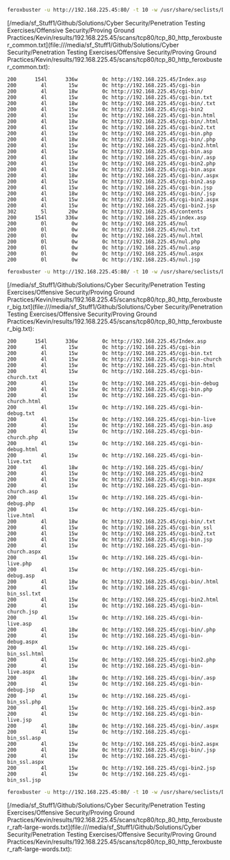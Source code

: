 ```bash
feroxbuster -u http://192.168.225.45:80/ -t 10 -w /usr/share/seclists/Discovery/Web-Content/common.txt -x "txt,html,php,asp,aspx,jsp" -v -k -n -q -o "/media/sf_Stuff1/Github/Solutions/Cyber Security/Penetration Testing Exercises/Offensive Security/Proving Ground Practices/Kevin/results/192.168.225.45/scans/tcp80/tcp_80_http_feroxbuster_common.txt"
```

[/media/sf_Stuff1/Github/Solutions/Cyber Security/Penetration Testing Exercises/Offensive Security/Proving Ground Practices/Kevin/results/192.168.225.45/scans/tcp80/tcp_80_http_feroxbuster_common.txt](file:///media/sf_Stuff1/Github/Solutions/Cyber Security/Penetration Testing Exercises/Offensive Security/Proving Ground Practices/Kevin/results/192.168.225.45/scans/tcp80/tcp_80_http_feroxbuster_common.txt):

```
200      154l      336w        0c http://192.168.225.45/Index.asp
200        4l       15w        0c http://192.168.225.45/cgi-bin
200        4l       18w        0c http://192.168.225.45/cgi-bin/
200        4l       15w        0c http://192.168.225.45/cgi-bin.txt
200        4l       18w        0c http://192.168.225.45/cgi-bin/.txt
200        4l       15w        0c http://192.168.225.45/cgi-bin2
200        4l       15w        0c http://192.168.225.45/cgi-bin.html
200        4l       18w        0c http://192.168.225.45/cgi-bin/.html
200        4l       15w        0c http://192.168.225.45/cgi-bin2.txt
200        4l       15w        0c http://192.168.225.45/cgi-bin.php
200        4l       18w        0c http://192.168.225.45/cgi-bin/.php
200        4l       15w        0c http://192.168.225.45/cgi-bin2.html
200        4l       15w        0c http://192.168.225.45/cgi-bin.asp
200        4l       18w        0c http://192.168.225.45/cgi-bin/.asp
200        4l       15w        0c http://192.168.225.45/cgi-bin2.php
200        4l       15w        0c http://192.168.225.45/cgi-bin.aspx
200        4l       18w        0c http://192.168.225.45/cgi-bin/.aspx
200        4l       15w        0c http://192.168.225.45/cgi-bin2.asp
200        4l       15w        0c http://192.168.225.45/cgi-bin.jsp
200        4l       18w        0c http://192.168.225.45/cgi-bin/.jsp
200        4l       15w        0c http://192.168.225.45/cgi-bin2.aspx
200        4l       15w        0c http://192.168.225.45/cgi-bin2.jsp
302        5l       20w        0c http://192.168.225.45/contents
200      154l      336w        0c http://192.168.225.45/index.asp
200        0l        0w        0c http://192.168.225.45/nul
200        0l        0w        0c http://192.168.225.45/nul.txt
200        0l        0w        0c http://192.168.225.45/nul.html
200        0l        0w        0c http://192.168.225.45/nul.php
200        0l        0w        0c http://192.168.225.45/nul.asp
200        0l        0w        0c http://192.168.225.45/nul.aspx
200        0l        0w        0c http://192.168.225.45/nul.jsp

```
```bash
feroxbuster -u http://192.168.225.45:80/ -t 10 -w /usr/share/seclists/Discovery/Web-Content/big.txt -x "txt,html,php,asp,aspx,jsp" -v -k -n -q -o "/media/sf_Stuff1/Github/Solutions/Cyber Security/Penetration Testing Exercises/Offensive Security/Proving Ground Practices/Kevin/results/192.168.225.45/scans/tcp80/tcp_80_http_feroxbuster_big.txt"
```

[/media/sf_Stuff1/Github/Solutions/Cyber Security/Penetration Testing Exercises/Offensive Security/Proving Ground Practices/Kevin/results/192.168.225.45/scans/tcp80/tcp_80_http_feroxbuster_big.txt](file:///media/sf_Stuff1/Github/Solutions/Cyber Security/Penetration Testing Exercises/Offensive Security/Proving Ground Practices/Kevin/results/192.168.225.45/scans/tcp80/tcp_80_http_feroxbuster_big.txt):

```
200      154l      336w        0c http://192.168.225.45/Index.asp
200        4l       15w        0c http://192.168.225.45/cgi-bin
200        4l       15w        0c http://192.168.225.45/cgi-bin.txt
200        4l       15w        0c http://192.168.225.45/cgi-bin-church
200        4l       15w        0c http://192.168.225.45/cgi-bin.html
200        4l       15w        0c http://192.168.225.45/cgi-bin-church.txt
200        4l       15w        0c http://192.168.225.45/cgi-bin-debug
200        4l       15w        0c http://192.168.225.45/cgi-bin.php
200        4l       15w        0c http://192.168.225.45/cgi-bin-church.html
200        4l       15w        0c http://192.168.225.45/cgi-bin-debug.txt
200        4l       15w        0c http://192.168.225.45/cgi-bin-live
200        4l       15w        0c http://192.168.225.45/cgi-bin.asp
200        4l       15w        0c http://192.168.225.45/cgi-bin-church.php
200        4l       15w        0c http://192.168.225.45/cgi-bin-debug.html
200        4l       15w        0c http://192.168.225.45/cgi-bin-live.txt
200        4l       18w        0c http://192.168.225.45/cgi-bin/
200        4l       15w        0c http://192.168.225.45/cgi-bin2
200        4l       15w        0c http://192.168.225.45/cgi-bin.aspx
200        4l       15w        0c http://192.168.225.45/cgi-bin-church.asp
200        4l       15w        0c http://192.168.225.45/cgi-bin-debug.php
200        4l       15w        0c http://192.168.225.45/cgi-bin-live.html
200        4l       18w        0c http://192.168.225.45/cgi-bin/.txt
200        4l       15w        0c http://192.168.225.45/cgi-bin_ssl
200        4l       15w        0c http://192.168.225.45/cgi-bin2.txt
200        4l       15w        0c http://192.168.225.45/cgi-bin.jsp
200        4l       15w        0c http://192.168.225.45/cgi-bin-church.aspx
200        4l       15w        0c http://192.168.225.45/cgi-bin-live.php
200        4l       15w        0c http://192.168.225.45/cgi-bin-debug.asp
200        4l       18w        0c http://192.168.225.45/cgi-bin/.html
200        4l       15w        0c http://192.168.225.45/cgi-bin_ssl.txt
200        4l       15w        0c http://192.168.225.45/cgi-bin2.html
200        4l       15w        0c http://192.168.225.45/cgi-bin-church.jsp
200        4l       15w        0c http://192.168.225.45/cgi-bin-live.asp
200        4l       18w        0c http://192.168.225.45/cgi-bin/.php
200        4l       15w        0c http://192.168.225.45/cgi-bin-debug.aspx
200        4l       15w        0c http://192.168.225.45/cgi-bin_ssl.html
200        4l       15w        0c http://192.168.225.45/cgi-bin2.php
200        4l       15w        0c http://192.168.225.45/cgi-bin-live.aspx
200        4l       18w        0c http://192.168.225.45/cgi-bin/.asp
200        4l       15w        0c http://192.168.225.45/cgi-bin-debug.jsp
200        4l       15w        0c http://192.168.225.45/cgi-bin_ssl.php
200        4l       15w        0c http://192.168.225.45/cgi-bin2.asp
200        4l       15w        0c http://192.168.225.45/cgi-bin-live.jsp
200        4l       18w        0c http://192.168.225.45/cgi-bin/.aspx
200        4l       15w        0c http://192.168.225.45/cgi-bin_ssl.asp
200        4l       15w        0c http://192.168.225.45/cgi-bin2.aspx
200        4l       18w        0c http://192.168.225.45/cgi-bin/.jsp
200        4l       15w        0c http://192.168.225.45/cgi-bin_ssl.aspx
200        4l       15w        0c http://192.168.225.45/cgi-bin2.jsp
200        4l       15w        0c http://192.168.225.45/cgi-bin_ssl.jsp

```
```bash
feroxbuster -u http://192.168.225.45:80/ -t 10 -w /usr/share/seclists/Discovery/Web-Content/raft-large-words.txt -x "txt,html,php,asp,aspx,jsp" -v -k -n -q -o "/media/sf_Stuff1/Github/Solutions/Cyber Security/Penetration Testing Exercises/Offensive Security/Proving Ground Practices/Kevin/results/192.168.225.45/scans/tcp80/tcp_80_http_feroxbuster_raft-large-words.txt"
```

[/media/sf_Stuff1/Github/Solutions/Cyber Security/Penetration Testing Exercises/Offensive Security/Proving Ground Practices/Kevin/results/192.168.225.45/scans/tcp80/tcp_80_http_feroxbuster_raft-large-words.txt](file:///media/sf_Stuff1/Github/Solutions/Cyber Security/Penetration Testing Exercises/Offensive Security/Proving Ground Practices/Kevin/results/192.168.225.45/scans/tcp80/tcp_80_http_feroxbuster_raft-large-words.txt):

```

```
